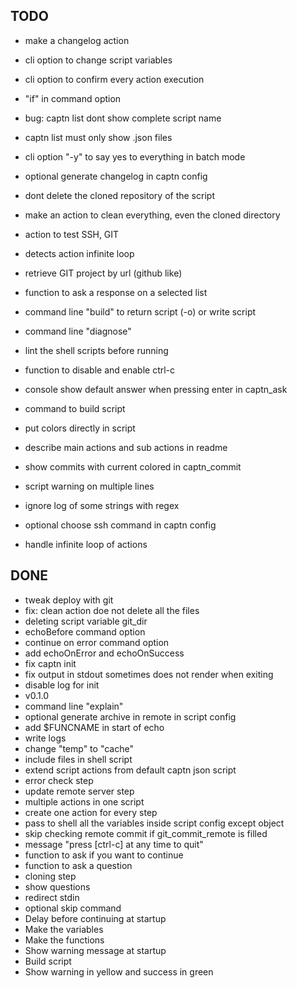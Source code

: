 ## TODO

- make a changelog action
- cli option to change script variables
- cli option to confirm every action execution
- "if" in command option
- bug: captn list dont show complete script name
- captn list must only show .json files
- cli option "-y" to say yes to everything in batch mode
- optional generate changelog in captn config
- dont delete the cloned repository of the script
- make an action to clean everything, even the cloned directory
- action to test SSH, GIT

- detects action infinite loop
- retrieve GIT project by url (github like)
- function to ask a response on a selected list
- command line "build" to return script (-o) or write script
- command line "diagnose"
- lint the shell scripts before running

- function to disable and enable ctrl-c
- console show default answer when pressing enter in captn_ask
- command to build script
- put colors directly in script
- describe main actions and sub actions in readme
- show commits with current colored in captn_commit
- script warning on multiple lines
- ignore log of some strings with regex
- optional choose ssh command in captn config
- handle infinite loop of actions


## DONE

- tweak deploy with git
- fix: clean action doe not delete all the files
- deleting script variable git_dir
- echoBefore command option
- continue on error command option
- add echoOnError and echoOnSuccess
- fix captn init
- fix output in stdout sometimes does not render when exiting
- disable log for init
- v0.1.0
- command line "explain"
- optional generate archive in remote in script config
- add $FUNCNAME in start of echo
- write logs
- change "temp" to "cache"
- include files in shell script
- extend script actions from default captn json script
- error check step
- update remote server step
- multiple actions in one script
- create one action for every step
- pass to shell all the variables inside script config except object
- skip checking remote commit if git_commit_remote is filled
- message "press [ctrl-c] at any time to quit"
- function to ask if you want to continue
- function to ask a question
- cloning step
- show questions
- redirect stdin
- optional skip command
- Delay before continuing at startup
- Make the variables
- Make the functions
- Show warning message at startup
- Build script
- Show warning in yellow and success in green

